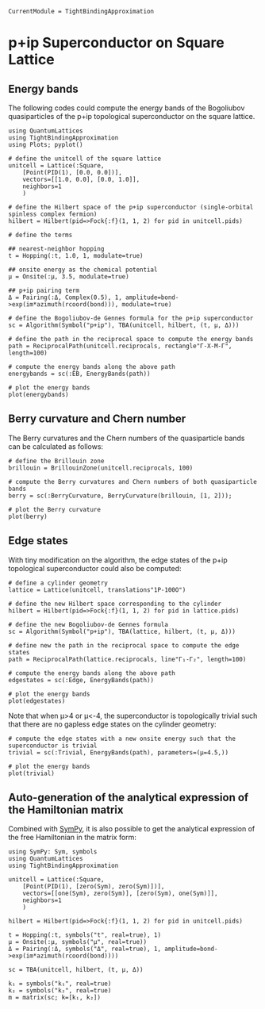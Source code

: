 ```@meta
CurrentModule = TightBindingApproximation
```

# p+ip Superconductor on Square Lattice

## Energy bands

The following codes could compute the energy bands of the Bogoliubov quasiparticles of the p+ip topological superconductor on the square lattice.

```@example p+ip
using QuantumLattices
using TightBindingApproximation
using Plots; pyplot()

# define the unitcell of the square lattice
unitcell = Lattice(:Square,
    [Point(PID(1), [0.0, 0.0])],
    vectors=[[1.0, 0.0], [0.0, 1.0]],
    neighbors=1
    )

# define the Hilbert space of the p+ip superconductor (single-orbital spinless complex fermion)
hilbert = Hilbert(pid=>Fock{:f}(1, 1, 2) for pid in unitcell.pids)

# define the terms

## nearest-neighbor hopping
t = Hopping(:t, 1.0, 1, modulate=true)

## onsite energy as the chemical potential
μ = Onsite(:μ, 3.5, modulate=true)

## p+ip pairing term
Δ = Pairing(:Δ, Complex(0.5), 1, amplitude=bond->exp(im*azimuth(rcoord(bond))), modulate=true)

# define the Bogoliubov-de Gennes formula for the p+ip superconductor
sc = Algorithm(Symbol("p+ip"), TBA(unitcell, hilbert, (t, μ, Δ)))

# define the path in the reciprocal space to compute the energy bands
path = ReciprocalPath(unitcell.reciprocals, rectangle"Γ-X-M-Γ", length=100)

# compute the energy bands along the above path
energybands = sc(:EB, EnergyBands(path))

# plot the energy bands
plot(energybands)
```

## Berry curvature and Chern number
The Berry curvatures and the Chern numbers of the quasiparticle bands can be calculated as follows:
```@example p+ip
# define the Brillouin zone
brillouin = BrillouinZone(unitcell.reciprocals, 100)

# compute the Berry curvatures and Chern numbers of both quasiparticle bands
berry = sc(:BerryCurvature, BerryCurvature(brillouin, [1, 2]));

# plot the Berry curvature
plot(berry)
```

## Edge states

With tiny modification on the algorithm, the edge states of the p+ip topological superconductor could also be computed:
```@example p+ip
# define a cylinder geometry
lattice = Lattice(unitcell, translations"1P-100O")

# define the new Hilbert space corresponding to the cylinder
hilbert = Hilbert(pid=>Fock{:f}(1, 1, 2) for pid in lattice.pids)

# define the new Bogoliubov-de Gennes formula
sc = Algorithm(Symbol("p+ip"), TBA(lattice, hilbert, (t, μ, Δ)))

# define new the path in the reciprocal space to compute the edge states
path = ReciprocalPath(lattice.reciprocals, line"Γ₁-Γ₂", length=100)

# compute the energy bands along the above path
edgestates = sc(:Edge, EnergyBands(path))

# plot the energy bands
plot(edgestates)
```

Note that when μ>4 or μ<-4, the superconductor is topologically trivial such that there are no gapless edge states on the cylinder geometry:
```@example p+ip
# compute the edge states with a new onsite energy such that the superconductor is trivial
trivial = sc(:Trivial, EnergyBands(path), parameters=(μ=4.5,))

# plot the energy bands
plot(trivial)
```

## Auto-generation of the analytical expression of the Hamiltonian matrix

Combined with [SymPy](https://github.com/JuliaPy/SymPy.jl), it is also possible to get the analytical expression of the free Hamiltonian in the matrix form:
```@example p+ip-analytical
using SymPy: Sym, symbols
using QuantumLattices
using TightBindingApproximation

unitcell = Lattice(:Square,
    [Point(PID(1), [zero(Sym), zero(Sym)])],
    vectors=[[one(Sym), zero(Sym)], [zero(Sym), one(Sym)]],
    neighbors=1
    )

hilbert = Hilbert(pid=>Fock{:f}(1, 1, 2) for pid in unitcell.pids)

t = Hopping(:t, symbols("t", real=true), 1)
μ = Onsite(:μ, symbols("μ", real=true))
Δ = Pairing(:Δ, symbols("Δ", real=true), 1, amplitude=bond->exp(im*azimuth(rcoord(bond))))

sc = TBA(unitcell, hilbert, (t, μ, Δ))

k₁ = symbols("k₁", real=true)
k₂ = symbols("k₂", real=true)
m = matrix(sc; k=[k₁, k₂])
```